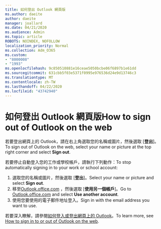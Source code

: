 ```yaml
---
title: 如何登出 Outlook 網頁版
ms.author: daeite
author: daeite
manager: joallard
ms.date: 04/21/2020
ms.audience: Admin
ms.topic: article
ROBOTS: NOINDEX, NOFOLLOW
localization_priority: Normal
ms.collection: Adm_O365
ms.custom:
- "8000008"
- "1993"
ms.openlocfilehash: 9c850510881e16ceae5050bcbe06f6897b1e61dd
ms.sourcegitcommit: 631cbb5f03e5371f0995e976536d24e9d13746c3
ms.translationtype: MT
ms.contentlocale: zh-TW
ms.lasthandoff: 04/22/2020
ms.locfileid: "43742940"
---
```

# <a name="how-to-sign-out-of-outlook-on-the-web"></a><span data-ttu-id="251e6-102">如何登出 Outlook 網頁版</span><span class="sxs-lookup"><span data-stu-id="251e6-102">How to sign out of Outlook on the web</span></span>

<span data-ttu-id="251e6-103">若要登出網頁上的 Outlook，請在右上角選取您的名稱或圖片，然後選取 [**登出**]。</span><span class="sxs-lookup"><span data-stu-id="251e6-103">To sign out of Outlook on the web, select your name or picture at the top right corner and select **Sign out**.</span></span>

<span data-ttu-id="251e6-104">若要停止自動登入您的工作或學校帳戶，請執行下列動作：</span><span class="sxs-lookup"><span data-stu-id="251e6-104">To stop automatically signing in to your work or school account:</span></span>

1. <span data-ttu-id="251e6-105">選取您的名稱或圖片，然後選取 [**登出**]。</span><span class="sxs-lookup"><span data-stu-id="251e6-105">Select your name or picture and select **Sign out**.</span></span>
1. <span data-ttu-id="251e6-106">移至[Outlook.office.com](https://outlook.office.com/) ，然後選取 [**使用另一個帳戶**]。</span><span class="sxs-lookup"><span data-stu-id="251e6-106">Go to [Outlook.office.com](https://outlook.office.com/) and select **Use another account**.</span></span>
1. <span data-ttu-id="251e6-107">使用您要使用的電子郵件地址登入。</span><span class="sxs-lookup"><span data-stu-id="251e6-107">Sign in with the email address you want to use.</span></span>

<span data-ttu-id="251e6-108">若要深入瞭解，請參閱[如何登入或登出網頁上的 Outlook](https://support.office.com/article/763fab4d-0138-4814-b450-37fc286bcb79)。</span><span class="sxs-lookup"><span data-stu-id="251e6-108">To learn more, see [How to sign in to or out of Outlook on the web](https://support.office.com/article/763fab4d-0138-4814-b450-37fc286bcb79).</span></span>